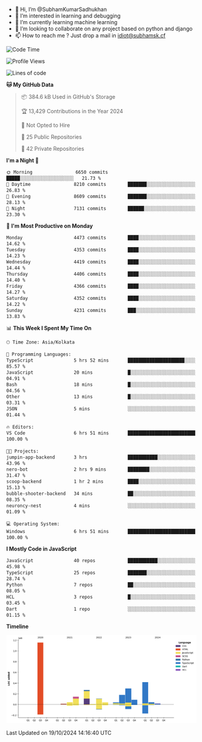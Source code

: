 - 👋 Hi, I’m @SubhamKumarSadhukhan
- 👀 I’m interested in learning and debugging
- 🌱 I’m currently learning machine learning
- 💞️ I’m looking to collaborate on any project based on python and django
- 📫 How to reach me ?
      Just drop a mail in idiot@subhamsk.cf

<!---
SubhamKumarSadhukhan/SubhamKumarSadhukhan is a ✨ special ✨ repository because its `README.md` (this file) appears on your GitHub profile.
You can click the Preview link to take a look at your changes.
--->


<!--START_SECTION:waka-->
![Code Time](http://img.shields.io/badge/Code%20Time-2%2C562%20hrs%2057%20mins-blue)

![Profile Views](http://img.shields.io/badge/Profile%20Views-0-blue)

![Lines of code](https://img.shields.io/badge/From%20Hello%20World%20I%27ve%20Written-2.8%20million%20lines%20of%20code-blue)

**🐱 My GitHub Data** 

> 📦 384.6 kB Used in GitHub's Storage 
 > 
> 🏆 13,429 Contributions in the Year 2024
 > 
> 🚫 Not Opted to Hire
 > 
> 📜 25 Public Repositories 
 > 
> 🔑 42 Private Repositories 
 > 
**I'm a Night 🦉** 

```text
🌞 Morning                6650 commits        █████░░░░░░░░░░░░░░░░░░░░   21.73 % 
🌆 Daytime                8210 commits        ███████░░░░░░░░░░░░░░░░░░   26.83 % 
🌃 Evening                8609 commits        ███████░░░░░░░░░░░░░░░░░░   28.13 % 
🌙 Night                  7131 commits        ██████░░░░░░░░░░░░░░░░░░░   23.30 % 
```
📅 **I'm Most Productive on Monday** 

```text
Monday                   4473 commits        ████░░░░░░░░░░░░░░░░░░░░░   14.62 % 
Tuesday                  4353 commits        ████░░░░░░░░░░░░░░░░░░░░░   14.23 % 
Wednesday                4419 commits        ████░░░░░░░░░░░░░░░░░░░░░   14.44 % 
Thursday                 4406 commits        ████░░░░░░░░░░░░░░░░░░░░░   14.40 % 
Friday                   4366 commits        ████░░░░░░░░░░░░░░░░░░░░░   14.27 % 
Saturday                 4352 commits        ████░░░░░░░░░░░░░░░░░░░░░   14.22 % 
Sunday                   4231 commits        ███░░░░░░░░░░░░░░░░░░░░░░   13.83 % 
```


📊 **This Week I Spent My Time On** 

```text
🕑︎ Time Zone: Asia/Kolkata

💬 Programming Languages: 
TypeScript               5 hrs 52 mins       █████████████████████░░░░   85.57 % 
JavaScript               20 mins             █░░░░░░░░░░░░░░░░░░░░░░░░   04.91 % 
Bash                     18 mins             █░░░░░░░░░░░░░░░░░░░░░░░░   04.56 % 
Other                    13 mins             █░░░░░░░░░░░░░░░░░░░░░░░░   03.31 % 
JSON                     5 mins              ░░░░░░░░░░░░░░░░░░░░░░░░░   01.44 % 

🔥 Editors: 
VS Code                  6 hrs 51 mins       █████████████████████████   100.00 % 

🐱‍💻 Projects: 
jumpin-app-backend       3 hrs               ███████████░░░░░░░░░░░░░░   43.96 % 
nero-bot                 2 hrs 9 mins        ████████░░░░░░░░░░░░░░░░░   31.47 % 
scoop-backend            1 hr 2 mins         ████░░░░░░░░░░░░░░░░░░░░░   15.13 % 
bubble-shooter-backend   34 mins             ██░░░░░░░░░░░░░░░░░░░░░░░   08.35 % 
neuroncy-nest            4 mins              ░░░░░░░░░░░░░░░░░░░░░░░░░   01.09 % 

💻 Operating System: 
Windows                  6 hrs 51 mins       █████████████████████████   100.00 % 
```

**I Mostly Code in JavaScript** 

```text
JavaScript               40 repos            ███████████░░░░░░░░░░░░░░   45.98 % 
TypeScript               25 repos            ███████░░░░░░░░░░░░░░░░░░   28.74 % 
Python                   7 repos             ██░░░░░░░░░░░░░░░░░░░░░░░   08.05 % 
HCL                      3 repos             █░░░░░░░░░░░░░░░░░░░░░░░░   03.45 % 
Dart                     1 repo              ░░░░░░░░░░░░░░░░░░░░░░░░░   01.15 % 
```



**Timeline**

![Lines of Code chart](https://raw.githubusercontent.com/SubhamKumarSadhukhan/SubhamKumarSadhukhan/main/assets/bar_graph.png)


 Last Updated on 19/10/2024 14:16:40 UTC
<!--END_SECTION:waka-->
